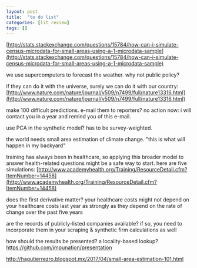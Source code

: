 ```yaml
---
layout: post
title:  "to do list"
categories: [lit_review]
tags: []
---
```



[http://stats.stackexchange.com/questions/15784/how-can-i-simulate-census-microdata-for-small-areas-using-a-1-microdata-sample](http://stats.stackexchange.com/questions/15784/how-can-i-simulate-census-microdata-for-small-areas-using-a-1-microdata-sample)

we use supercomputers to forecast the weather.  why not public policy?

if they can do it with the universe, surely we can do it with our country: [http://www.nature.com/nature/journal/v509/n7499/full/nature13316.html](http://www.nature.com/nature/journal/v509/n7499/full/nature13316.html)

make 100 difficult predictions.  e-mail them to reporters?  no action now: i will contact you in a year and remind you of this e-mail.

use PCA in the synthetic model?  has to be survey-weighted.

the world needs small area estimation of climate change.  "this is what will happen in my backyard"

training has always been in healthcare, so applying this broader model to answer health-related questions might be a safe way to start.  here are five simulations: [http://www.academyhealth.org/Training/ResourceDetail.cfm?ItemNumber=14458](http://www.academyhealth.org/Training/ResourceDetail.cfm?ItemNumber=14458)

does the first derivative matter?  your healthcare costs might not depend on your healthcare costs last year as strongly as they depend on the rate of change over the past five years

are the records of publicly-listed companies available?  if so, you need to incorporate them in your scraping & synthetic firm calculations as well

how should the results be presented?  a locality-based lookup?  https://github.com/impunation/presentation

http://hagutierrezro.blogspot.mx/2017/04/small-area-estimation-101.html

